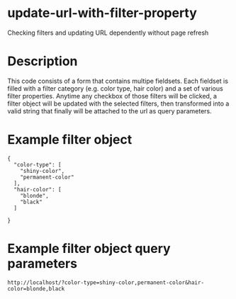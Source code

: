 # update-url-with-filter-property
Checking filters and updating URL dependently without page refresh

# Description
This code consists of a form that contains multipe fieldsets. Each 
fieldset is filled with a filter category (e.g. color type, hair color)
and a set of various filter properties.
Anytime any checkbox of those filters will be clicked, a filter object
will be updated with the selected filters, then transformed into a 
valid string that finally will be attached to the url as query parameters.


# Example filter object
```
{
  "color-type": [
    "shiny-color",
    "permanent-color"
  ],
  "hair-color": [
    "blonde",
    "black"
  ]

}
```

# Example filter object query parameters
```http://localhost/?color-type=shiny-color,permanent-color&hair-color=blonde,black```